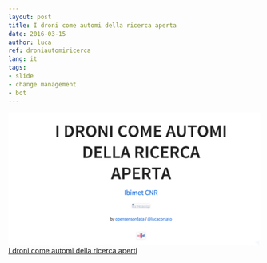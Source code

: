 ```yaml
---
layout: post
title: I droni come automi della ricerca aperta
date: 2016-03-15
author: luca
ref: droniautomiricerca
lang: it
tags:
- slide
- change management
- bot
---
```


[![Copertina I droni come automi della ricerca aperta](/assets/img/keynote/droni-automi.png)](/keynote/20160316-CNR-Droni-sensori/#/)
[I droni come automi della ricerca aperti](/keynote/20160316-CNR-Droni-sensori/#/)
